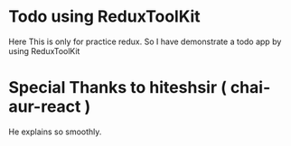 # Todo using ReduxToolKit

Here This is only for practice redux.
So I have demonstrate a todo app by using ReduxToolKit

# Special Thanks to hiteshsir ( chai-aur-react )
He explains so smoothly.
